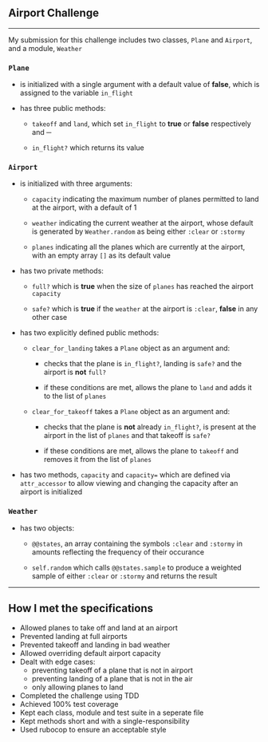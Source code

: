## Airport Challenge
---

My submission for this challenge includes two classes, ``Plane`` and ``Airport``, and a module, ``Weather``

### ``Plane``

- is initialized with a single argument with a default value of **false**, which is assigned to the variable ``in_flight``

- has three public methods:

  - ``takeoff`` and ``land``, which set ``in_flight`` to **true** or **false** respectively and ─

  - ``in_flight?`` which returns its value

### ``Airport``

- is initialized with three arguments:

  - ``capacity`` indicating the maximum number of planes permitted to land at the airport, with a default of 1

  - ``weather`` indicating the current weather at the airport, whose default is generated by ``Weather.random`` as being either ``:clear`` or ``:stormy``

  - ``planes`` indicating all the planes which are currently at the airport, with an empty array ``[]`` as its default value

- has two private methods:

  - `full?` which is **true** when the size of ``planes`` has reached the airport `capacity`

  - `safe?` which is **true** if the ``weather`` at the airport is ``:clear``, **false** in any other case

- has two explicitly defined public methods:

  - ``clear_for_landing`` takes a ``Plane`` object as an argument and:

    - checks that the plane is ``in_flight?``,
      landing is ``safe?`` and the airport is 
      **not** ``full?``
    
    - if these conditions are met, allows the plane to ``land`` and adds it to the list of ``planes`` 
  
  - ``clear_for_takeoff`` takes a ``Plane`` object as an argument and:

    - checks that the plane is **not** already ``in_flight?``, is present at the airport in the list of ``planes`` and that takeoff is ``safe?``

    - if these conditions are met, allows the plane to ``takeoff`` and removes it from the list of ``planes``

- has two methods, `capacity` and `capacity=` which are defined via `attr_accessor` to allow viewing and changing the capacity after an airport is initialized

### ``Weather``

- has two objects:

  - ``@@states``, an array containing the symbols `:clear` and `:stormy` in amounts reflecting the frequency of their occurance

  - ``self.random`` which calls `@@states.sample` to produce a weighted sample of either `:clear` or `:stormy` and returns the result

---

## How I met the specifications

- Allowed planes to take off and land at an airport
- Prevented landing at full airports
- Prevented takeoff and landing in bad weather
- Allowed overriding default airport capacity
- Dealt with edge cases:
  - preventing takeoff of a plane that is not in airport
  - preventing landing of a plane that is not in the air
  - only allowing planes to land
- Completed the challenge using TDD
- Achieved 100% test coverage
- Kept each class, module and test suite in a seperate file
- Kept methods short and with a single-responsibility
- Used rubocop to ensure an acceptable style




